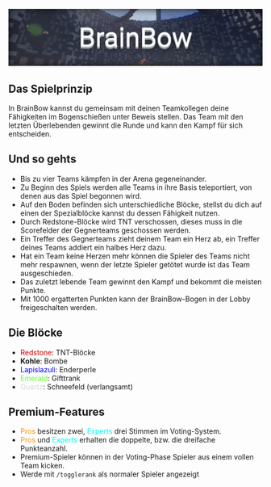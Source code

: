![Screenshot](img/BrainBow.png)

## Das Spielprinzip

In BrainBow kannst du gemeinsam mit deinen Teamkollegen deine Fähigkeiten im Bogenschießen unter Beweis stellen. Das Team mit den letzten Überlebenden gewinnt die
Runde und kann den Kampf für sich entscheiden.

## Und so gehts
- Bis zu vier Teams kämpfen in der Arena gegeneinander.
- Zu Beginn des Spiels werden alle Teams in ihre Basis teleportiert, von denen aus das Spiel begonnen wird.
- Auf den Boden befinden sich unterschiedliche Blöcke, stellst du dich auf einen der Spezialblöcke kannst du dessen Fähigkeit nutzen.
- Durch Redstone-Blöcke wird TNT verschossen, dieses muss in die Scorefelder der Gegnerteams geschossen werden.
- Ein Treffer des Gegnerteams zieht deinem Team ein Herz ab, ein Treffer deines Teams addiert ein halbes Herz dazu.
- Hat ein Team keine Herzen mehr können die Spieler des Teams nicht mehr respawnen, wenn der letzte Spieler getötet wurde ist das Team ausgeschieden.
- Das zuletzt lebende Team gewinnt den Kampf und bekommt die meisten Punkte.
- Mit 1000 ergatterten Punkten kann der BrainBow-Bogen in der Lobby freigeschalten werden.

## Die Blöcke
- <span style="color:#CF0101">Redstone</span>: TNT-Blöcke
- <strong>Kohle</strong>: Bombe
- <span style="color:#0000FF">Lapislazuli</span>: Enderperle
- <span style="color:#64FE2E">Emerald</span>: Gifttrank
- <span style="color:#D8D8D8">Quartz</span>: Schneefeld (verlangsamt)

## Premium-Features
- <span style="color:#F99500">Pros</span> besitzen zwei, <span style="color:#00F9EC">Experts</span> drei Stimmen im Voting-System.
- <span style="color:#F99500">Pros</span>  und <span style="color:#00F9EC">Experts</span> erhalten die doppelte, bzw. die dreifache Punkteanzahl.
- Premium-Spieler können in der Voting-Phase Spieler aus einem vollen Team kicken.
- Werde mit `/togglerank` als normaler Spieler angezeigt